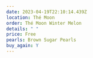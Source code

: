 ```yaml
---
date: 2023-04-19T22:10:14.439Z
location: Thé Moon
order: Thé Moon Winter Melon
details: " "
price: Free
pearls: Brown Sugar Pearls
buy_again: Y
---
```

